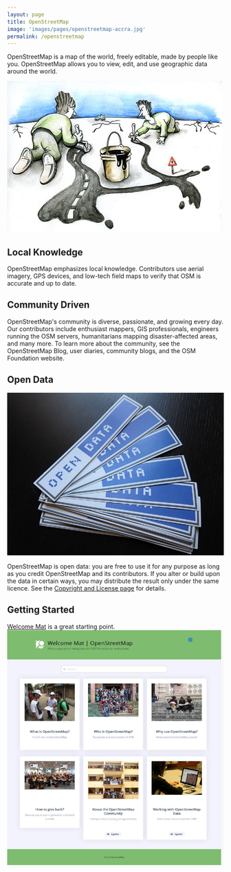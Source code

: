 ```yaml
---
layout: page
title: OpenStreetMap
image: 'images/pages/openstreetmap-accra.jpg'
permalink: /openstreetmap
---
```

OpenStreetMap is a map of the world, freely editable, made by people like you. OpenStreetMap allows you to view, edit, and use geographic data around the world.

![Mapt the world from scratch](/images/pages/map-world-from-scratch.jpg)

## Local Knowledge
OpenStreetMap emphasizes local knowledge. Contributors use aerial imagery, GPS devices, and low-tech field maps to verify that OSM is accurate and up to date.

## Community Driven
OpenStreetMap's community is diverse, passionate, and growing every day. Our contributors include enthusiast mappers, GIS professionals, engineers running the OSM servers, humanitarians mapping disaster-affected areas, and many more. To learn more about the community, see the OpenStreetMap Blog, user diaries, community blogs, and the OSM Foundation website.

## Open Data
![Open Data stickers](/images/pages/open-data-stickers.jpg)

OpenStreetMap is open data: you are free to use it for any purpose as long as you credit OpenStreetMap and its contributors. If you alter or build upon the data in certain ways, you may distribute the result only under the same licence. See the [Copyright and License page](https://www.openstreetmap.org/copyright) for details.

## Getting Started
[Welcome Mat](https://welcome.openstreetmap.org/) is a great starting point. 
![](/images/pages/welcome-mat.jpg)